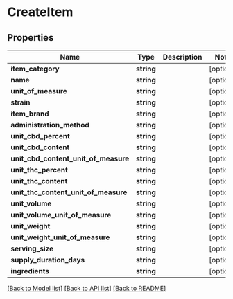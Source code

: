 # CreateItem

## Properties
Name | Type | Description | Notes
------------ | ------------- | ------------- | -------------
**item_category** | **string** |  | [optional] 
**name** | **string** |  | [optional] 
**unit_of_measure** | **string** |  | [optional] 
**strain** | **string** |  | [optional] 
**item_brand** | **string** |  | [optional] 
**administration_method** | **string** |  | [optional] 
**unit_cbd_percent** | **string** |  | [optional] 
**unit_cbd_content** | **string** |  | [optional] 
**unit_cbd_content_unit_of_measure** | **string** |  | [optional] 
**unit_thc_percent** | **string** |  | [optional] 
**unit_thc_content** | **string** |  | [optional] 
**unit_thc_content_unit_of_measure** | **string** |  | [optional] 
**unit_volume** | **string** |  | [optional] 
**unit_volume_unit_of_measure** | **string** |  | [optional] 
**unit_weight** | **string** |  | [optional] 
**unit_weight_unit_of_measure** | **string** |  | [optional] 
**serving_size** | **string** |  | [optional] 
**supply_duration_days** | **string** |  | [optional] 
**ingredients** | **string** |  | [optional] 

[[Back to Model list]](../../README.md#documentation-for-models) [[Back to API list]](../../README.md#documentation-for-api-endpoints) [[Back to README]](../../README.md)

